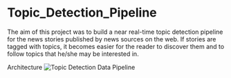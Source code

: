 # Topic_Detection_Pipeline
The aim of this project was to build a near real-time topic detection pipeline for the news stories published by news sources on the web. If stories are tagged with topics, it becomes easier for the reader to discover them and to follow topics that he/she may be interested in.

Architecture
![Topic Detection Data Pipeline](https://ibb.co/bHqFXXJ)
